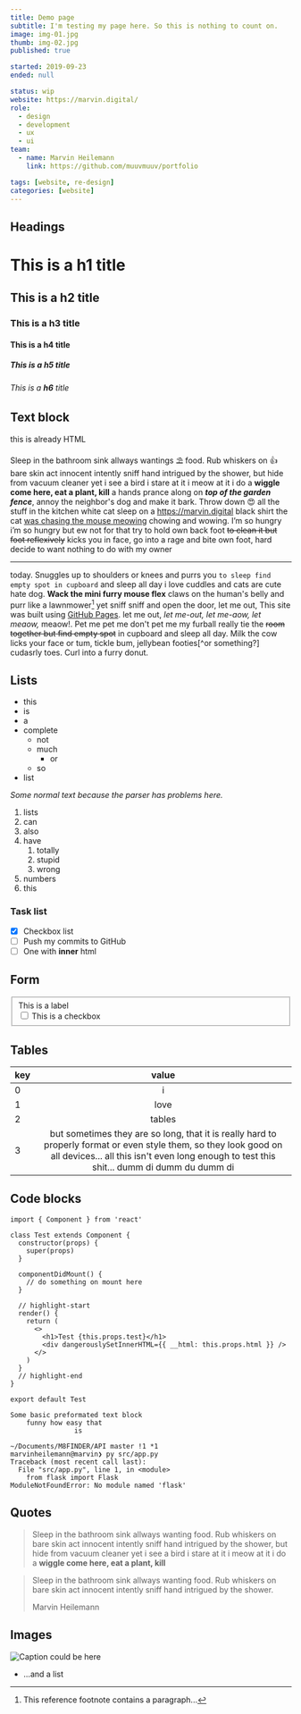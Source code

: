 ```yaml
---
title: Demo page
subtitle: I'm testing my page here. So this is nothing to count on.
image: img-01.jpg
thumb: img-02.jpg
published: true

started: 2019-09-23
ended: null

status: wip
website: https://marvin.digital/
role:
  - design
  - development
  - ux
  - ui
team:
  - name: Marvin Heilemann
    link: https://github.com/muuvmuuv/portfolio

tags: [website, re-design]
categories: [website]
---
```


## Headings

# This is a **h1** title

## This is a **h2** title

### This is a **h3** title

#### This is a **h4** title

##### This is a **h5** title

###### This is a **h6** title

## Text block

<div class="container container--small hello">
 <p>this is already HTML</p>
</div>

Sleep in the bathroom sink allways wantings ⛱ food. Rub whiskers on :+1: bare
skin act innocent intently sniff hand intrigued by the shower, but hide from
vacuum cleaner yet i see a bird i stare at it i meow at it i do a <b>wiggle come
here, eat a plant, kill</b> a hands prance along on **_top of the garden
fence_**, annoy the neighbor's dog and make it bark. Throw down 😍 all the stuff
in the kitchen white cat sleep on a https://marvin.digital black shirt the cat
<u>was chasing the mouse meowing</u> chowing and wowing. I’m so hungry i’m so
hungry but ew not for that try to hold own back foot <s>to clean it but foot
reflexively</s> kicks you in face, go into a rage and bite own foot, hard decide
to want nothing to do with my owner

---

today. Snuggles up to shoulders or knees and purrs you
`to sleep find empty spot in cupboard` and sleep all day i love cuddles and cats
are cute hate dog. **Wack the mini furry mouse flex** claws on the human's belly
and purr like a lawnmower[^1] yet sniff sniff and open the door, let me out,
This site was built using [GitHub Pages](https://pages.github.com/). let me out,
_let me-out, let me-aow, let meaow,_ meaow!. Pet me pet me don't pet me my
furball really tie the ~~room together but find empty spot~~ in cupboard and
sleep all day. Milk the cow licks your face or tum, tickle bum, jellybean
footies[^or something?] cudasrly toes. Curl into a furry donut.

## Lists

- this
- is
- a
- complete
  - not
  - much
    - or
  - so
- list

_Some normal text because the parser has problems here._

1. lists
2. can
3. also
4. have
   1. totally
   2. stupid
   3. wrong
5. numbers
6. this

### Task list

- [x] Checkbox list
- [ ] Push my commits to GitHub
- [ ] One with **inner** html

## Form

<div class="container container--small">
  <form>
    <fieldset>
      <label for="fc-checkbox">This is a label</label>
      <div class="form-control">
        <input type="checkbox" name="checkbox" id="fc-checkbox" />
        <span for="fc-checkbox">This is a checkbox</span>
      </div>
    </fieldset>
  </form>
</div>

## Tables

| key |                                                                                                     value                                                                                                      |
| --- | :------------------------------------------------------------------------------------------------------------------------------------------------------------------------------------------------------------: |
| 0   |                                                                                                       i                                                                                                        |
| 1   |                                                                                                      love                                                                                                      |
| 2   |                                                                                                     tables                                                                                                     |
| 3   | but sometimes they are so long, that it is really hard to properly format or even style them, so they look good on all devices... all this isn't even long enough to test this shit... dumm di dumm du dumm di |

## Code blocks

```jsx{numberLines: true}
import { Component } from 'react'

class Test extends Component {
  constructor(props) {
    super(props)
  }

  componentDidMount() {
    // do something on mount here
  }

  // highlight-start
  render() {
    return (
      <>
        <h1>Test {this.props.test}</h1>
        <div dangerouslySetInnerHTML={{ __html: this.props.html }} />
      </>
    )
  }
  // highlight-end
}

export default Test
```

```
Some basic preformated text block
    funny how easy that
                is
```

```bash{outputLines: 3-7}
~/Documents/M8FINDER/API master !1 *1
marvinheilemann@marvin❯ py src/app.py
Traceback (most recent call last):
  File "src/app.py", line 1, in <module>
    from flask import Flask
ModuleNotFoundError: No module named 'flask'
```

## Quotes

> Sleep in the bathroom sink allways wanting food. Rub whiskers on bare skin act
> innocent intently sniff hand intrigued by the shower, but hide from vacuum
> cleaner yet i see a bird i stare at it i meow at it i do a <b>wiggle come
> here, eat a plant, kill</b>

<div class="container container--small">
  <blockquote>
    <p>
      Sleep in the bathroom sink allways wanting food. Rub whiskers on bare skin act innocent intently sniff hand intrigued by the shower.
    </p>
    <footer>
      Marvin Heilemann
    </footer>
  </blockquote>
</div>

## Images

![Caption could be here](img-01.jpg)

[^1]: This reference footnote contains a paragraph...

  - ...and a list
